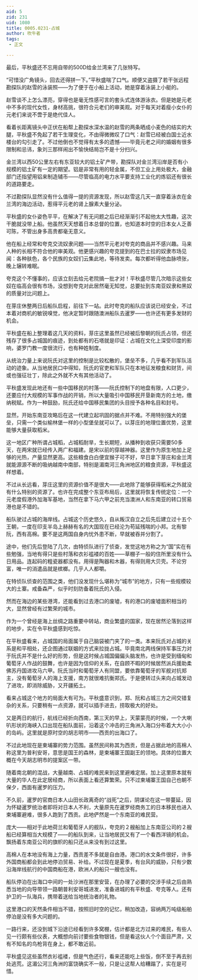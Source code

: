 ```yaml
---
aid: 5
zid: 231
uid: 1080
title: 0005.0231-占城
author: 吹牛者
tags: 
 - 正文

---
```




  最后，平秋盛还不忘用自带的500D给金兰湾来了几张特写。

  “可惜没广角镜头，回去还得拼一下。”平秋盛喘了口气。顺便又盗摄了若干张远程勘探队的赵雪的泳装照——为了便于在小船上活动，她是穿着泳装上小艇的。

  赵雪谈不上怎么漂亮，穿得也是毫无性感可言的套头式连体游泳衣。但是她是元老中不多的现代女性，身材高挑，很符合元老们的审美观。对于每天对着瘦小女仆的元老们来说不啻于是绝代佳人。

  看着长距离镜头中正伏在船帮上勘探水深水温的赵雪的两条晒成小麦色的结实的大腿，平秋盛不免起了若干生理变化，不由得微微叹了口气：赵雪已经被白国士近水楼台的勾引走了。不过他倒也不觉得有太多的遗憾——毕竟元老之间的婚姻有很多限制和忌讳，象刘三那样闹出不愉快结局岂不是十分扫兴。

  金兰湾以西50公里左右有东亚较大的铝土矿产带，勘探队对金兰湾沿岸是否有小规模的铝土矿有一定的期望。铝是非常有用的轻金属，不但工业上用处极大，金融部门还指望用铝来制造辅币——尽管临高的电力水平要支持工业化的炼铝还有很长的道路要走。

  不过勘探队显然没有什么值得一提的资源发现，所以赵雪这几天一直穿着泳衣在金兰湾的海边活动，惹得平元老的肾上腺素大量分泌。

  平秋盛的女仆姿色平平，在解决了有无问题之后已经渐渐引不起他太大性趣，这次干脆就没带上船。他虽然天天想着日本总督的位置，也知道本时空的日本女人乏善可陈，不管出身多高贵都毫无意义。

  他在船上经常和夸克交流奴隶问题——当然平元老对夸克的商品并不感兴趣。马来人种的长相不符合他的审美观。他更感兴趣的夸克提到的在巴士拉的奴隶市场见闻：各种肤色，各个民族的女奴们云集此地，等待发卖。每次都听得他血脉喷张，晚上辗转难眠。

  夸克这个不懂事的，应该立刻去给元老院搞一批才对！平秋盛尽管几次暗示这些女奴在临高会很有市场，没想到夸克对此居然毫无知觉，总要扯到东南亚奴隶和黑奴的质量对比问题上。

  在芽庄休整两日后船队启程，前往下一站。此时夸克的船队应该说已经安全，不过本着对商机的敏锐嗅觉，他决定暂时跟随澳洲船队去暹罗——也许还有更多发财的机会。

  平秋盛在船上整理着这几天的资料，芽庄这里虽然已经被后黎朝的阮氏占领，但还残存了很多占城国的痕迹，到处都有的石塔就是印证：占城在文化上深受印度的影响，婆罗门教一度很流行，也有种姓制度。

  从统治力量上来说阮氏对这里的控制是比较松散的，堡垒不多，几乎看不到军队活动的迹象。从当地居民口中得知，阮氏的官吏和军队只在本地征发粮食和财货，间或也强征壮丁，除此之外就不大有其他活动了。

  平秋盛发现此地还有一些中国移民的村落——阮氏控制下的地盘有限，人口更少，还要应付大规模的军事作战的开销，所以大量吸引中国移民开垦新南方的土地，缴纳税赋。作为一种鼓励，阮氏还给中国移民集团的头目授予各种名目和封号。

  显然，开始东南亚攻略后在这一代建立起巩固的据点并不难。不用特别强大的堡垒，只需一个类似榆林堡一样的小型堡垒就可以了。以芽庄的地理位置优势，这里能够大量获取稻米。

  这一地区广种所谓占城稻，占城稻耐旱，生长期短，从播种到收获只需要50多天，在两宋就已经传入两广和福建。是宋以前的穿越神器。这里作为原生地加上足够的光热，产量显然更高。这些粮食白白便宜猴子可不好，早日拿下芽庄和金兰湾就能源源不断的吸纳越南中南部，特别是湄南河三角洲地区的粮食资源，平秋盛这样想着。

  不过从长远看，芽庄这里的资源价值不是很大——此地除了能够获得稻米之外就没有什么特别的资源了。也许在完成整个东亚布局后，这里就将恢复传统定位：一个元老度假港外加海军基地，当然在拿下马六甲之前充当澳洲人和东南亚的转口贸易港也是不错的。

  船队驶过占城的海岸线。占城这个历史悠久，自从叛汉自立之后先后建立过十五个王朝，一度在印支半岛上赫赫有名的大国现在已经沦为苟延残喘的小邦。北有黎阮，西有高棉。要不是这两国自身内忧外患不断，早就被吞并分割了。

  途中，他们先后登陆了几次，由特侦队进行了侦查，发觉这地方称之为“国”实在有些勉强，当地有得只是些村落和衣衫褴褛的百姓——草棚子一般的住所里没有什么日用品。连起码的粗瓷器都没有。用得是陶器和木器，有得则用大贝壳。不论穷富，唯一的消遣品就是槟榔。几乎人人都嚼。

  在特侦队侦查的范围之类，他们没发现什么堪称为“城市”的地方，只有一些规模较大的土寨。戒备森严，似乎时刻防备着阮氏的入侵。

  然而在海边的某些港湾，还能看到过去港口的废墟，有的港口的废墟面积相当的大，显然曾经有过繁荣的城市。

  作为一个曾经是海上丝绸之路重要中转站，商业繁盛的国家，现在居然沦落到这样的地步，实在令平秋盛感到吃惊。

  在平秋盛看来，占城国的局面属于自己脑袋被门夹了的一类。本来阮氏对占城的关系是和平相处，还企图通过联姻的方式来拉拢占城。毕竟南北两线保持军事压力对于阮氏并不是什么好的形势，但是这时候占城国偏偏头脑发热，也许是受到缅甸和葡萄牙人作战的鼓舞，也许是因为信仰的关系，在自顾不暇的时候居然派兵援助柔佛苏丹国进攻马六甲。阮氏当时和葡萄牙人有同盟，要依靠葡萄牙的军舰对抗郑主，没有葡萄牙人的海上支援，南方就很难抗衡郑氏。于是便转过头来向占城发动了进攻，即消除威胁，又开疆拓土。

  看来占城这个地方的局面大有可为。平秋盛意识到，郑、阮和占城三方之间交错复杂的关系，只要稍有一点资源，就可以插手进去，捞取极大的好处。

  又是两日的航行，航线已经折向西南，第三天的早上，天蒙蒙亮的时候，一个大喇叭形状的海峡入口出现在船队面前，沿着这个冲击的三角洲入海口分布着大大小小的岛屿。这里就是原时空的胡志明市——西贡的出海口了。

  不过此地现在是柬埔寨的势力范围。虽然民间称其为西贡，但是占据此地的高棉人称这里为普利安哥，意思是国王的森林，是柬埔寨王国副王的领地。具体的位置大概在今天胡志明市的提案区一带。

  随着南北朝的混战，大量越南、占城的难民来到这里避难定居。加上这里原本就有大量的华人在此定居经商，所以表面上看还算繁荣。只不过柬埔寨王国自己也朝不保夕，西面有暹罗的压力。

  不久前，暹罗的官商日本人山田长政离奇的“战死”之后，阴谋论在这一带蔓延，因为怀疑暹罗统治者即将对日本人不利，大量原先在暹罗经商务工的日本移民也进入柬埔寨避难，很多人跑到了西贡。此地俨然是一个东南亚的难民营。

  庞大——相对于此地荷兰和葡萄牙人的舰队，夸克的２艘船加上东南亚公司的２艘船已经算相当大规模了——的船队到来，让当地居民又有了一个看西洋镜的机会。飘扬着东南亚公司的旗帜的船只还从来没有到过这里。

  高棉人在本地没有海上力量，西贡差不多就是自由港。港口的水文条件很好，许多外国商船都会到此地停泊贸易、补给。不过现在是夏季，有台风的威胁，只有少数沿海岸线航行的中国商船在港，欧洲人的船只一艘也没有。

  船队停泊在出海口中间的一处沙洲在那里安营，在办理了必要的交涉手续之后由熟悉当地的向导带领一路朝普利安哥城进发，准备进城的有平秋盛、夸克等人。还有护卫的一队海兵，携带着送给当地统治者的礼物。

  这里港口的天然条件相当不错，按照旧时空的记忆，稍加改造，容纳两万吨级船舶停泊是没有多大问题的。

  一路行来，还没到城下沿途已经看到许多窝棚，估计都是北方过来的难民，有些人见一行颇有些仪表，大概想向前讨要些食物银钱，但是看这伙人个个面目严肃，又有不知名的鸟枪背在身上，都不敢近前。

  平秋盛见这些虽然衣衫褴褛，但是气色还行，看来还能吃上些饭，倒不至于再去别处逃荒。这湄公河三角洲的富饶确实不一般，只是让这帮人给糟蹋了，实在是可惜。


